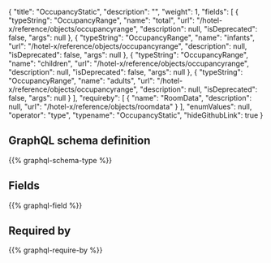 {
  "title": "OccupancyStatic",
  "description": "",
  "weight": 1,
  "fields": [
    {
      "typeString": "OccupancyRange",
      "name": "total",
      "url": "/hotel-x/reference/objects/occupancyrange",
      "description": null,
      "isDeprecated": false,
      "args": null
    },
    {
      "typeString": "OccupancyRange",
      "name": "infants",
      "url": "/hotel-x/reference/objects/occupancyrange",
      "description": null,
      "isDeprecated": false,
      "args": null
    },
    {
      "typeString": "OccupancyRange",
      "name": "children",
      "url": "/hotel-x/reference/objects/occupancyrange",
      "description": null,
      "isDeprecated": false,
      "args": null
    },
    {
      "typeString": "OccupancyRange",
      "name": "adults",
      "url": "/hotel-x/reference/objects/occupancyrange",
      "description": null,
      "isDeprecated": false,
      "args": null
    }
  ],
  "requireby": [
    {
      "name": "RoomData",
      "description": null,
      "url": "/hotel-x/reference/objects/roomdata"
    }
  ],
  "enumValues": null,
  "operator": "type",
  "typename": "OccupancyStatic",
  "hideGithubLink": true
}
## GraphQL schema definition

{{% graphql-schema-type %}}

## Fields

{{% graphql-field %}}

## Required by

{{% graphql-require-by %}}
